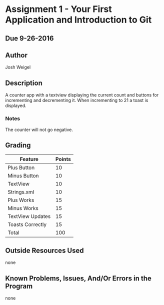 # Assignment 1 - Your First Application and Introduction to Git
## Due 9-26-2016

## Author
Josh Weigel

## Description
A counter app with a textview displaying the current count and buttons for incrementing and decrementing it.
When incrementing to 21 a toast is displayed.

### Notes
The counter will not go negative.

## Grading
| Feature          | Points |
| ---------------- | ------ |
| Plus Button      | 10     |
| Minus Button     | 10     |
| TextView         | 10     |
| Strings.xml      | 10     |
| Plus Works       | 15     |
| Minus Works      | 15     |
| TextView Updates | 15     |
| Toasts Correctly | 15     |
| Total            | 100    |

## Outside Resources Used
none

## Known Problems, Issues, And/Or Errors in the Program
none
